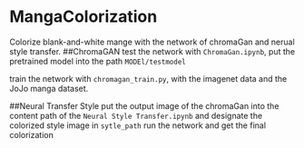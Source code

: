 # MangaColorization
Colorize blank-and-white mange with the network of chromaGan and nerual style transfer.
##ChromaGAN
test the network with `ChromaGan.ipynb`, put the pretrained model into the path `MODEl/testmodel`

train the network with `chromagan_train.py`, with the imagenet data and the JoJo manga dataset.

##Neural Transfer Style
put the output image of the chromaGan into the content path of the `Neural Style Transfer.ipynb` and designate the colorized style image in `sytle_path`
run the network and get the final colorization
